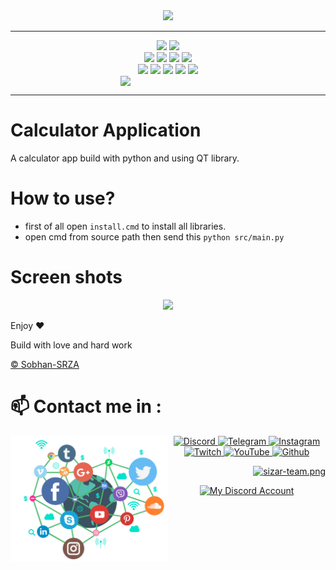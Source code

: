 <div align="center">
  <img src="https://github.com/Sobhan-SRZA/Calculator-Application/assets/90289153/731c56eb-d08c-4ddd-8e81-337225c7f2f4">
</div>

---

<div align="center">
    <img src="https://badges.aleen42.com/src/node.svg">
    <img src="https://img.shields.io/github/v/release/Calculator-Application?label=Version">
    <div>
        <img src="https://img.shields.io/github/license/Calculator-Application?label=License">
        <img src="https://img.shields.io/github/last-commit/Calculator-Application?label=Last Commit">
        <img src="https://img.shields.io/github/release-date/Calculator-Application?label=Last Release">
        <img src="https://img.shields.io/github/downloads/Calculator-Application/total?label=Downloads">
    </div>
    <img src="https://img.shields.io/github/forks/Calculator-Application?label=Forks">
    <img src="https://img.shields.io/github/stars/Calculator-Application?label=Stars">
    <img src="https://img.shields.io/github/watchers/Calculator-Application?label=Watchers">
    <img src="https://img.shields.io/github/languages/code-size/Calculator-Application?label=Code Size">
    <img src="https://img.shields.io/github/directory-file-count/Calculator-Application?label=Files">
    <div>
        <img style="display:block;margin-left:auto;margin-right:auto;width:30%;" src="https://github-readme-stats.vercel.app/api/pin/?username=Sobhan-SRZA&repo=Calculator-Application&theme=react">
    </div>
</div>

---

# Calculator Application
 A calculator app build with python and using QT library.

# How to use?
- first of all open `install.cmd` to install all libraries.
- open cmd from source path then send this `python src/main.py`

# Screen shots
<div align="center">
  <img src="https://github.com/Sobhan-SRZA/Calculator-Application/assets/90289153/ab021f09-05ee-4f11-8585-9d76924a5c1b">
</div>


Enjoy ❤

Build with love and hard work

[© Sobhan-SRZA](https://github.com/Sobhan-SRZA)

# **📫 Contact me in :** &nbsp;

<p align="center">
  <a href="https://zil.ink/sobhan.srza">
    <img align="left" src ="https://raw.githubusercontent.com/Sobhan-SRZA/Sobhan-SRZA/main/source/social-media.png" width = 50% >
  </a>
  <a href="https://discord.gg/WMhke7BW7J">
    <img alt="Discord" src="https://img.shields.io/static/v1?message=Discord&logo=discord&label=&color=7289d9&logoColor=white&labelColor=&style=flat" height="30" />
  </a>
  <a href="https://t.me/pc_clubs">
    <img alt="Telegram" src="https://img.shields.io/static/v1?message=Telegram&logo=telegram&label=&color=229ED9&logoColor=white&labelColor=&style=flat" height="30" />
  </a>
  <a href="https://www.instagram.com/pc__clubs/">
    <img alt="Instagram" src="https://img.shields.io/static/v1?message=Instagram&logo=instagram&label=&color=C13584&logoColor=white&labelColor=&style=flat" height="30" />
  </a>
  </a>
  <a href="https://www.twitch.tv/sobhan_srza">
    <img alt="Twitch" src="https://img.shields.io/static/v1?message=Twitch&logo=twitch&label=&color=6441A4&logoColor=white&labelColor=&style=flat" height="30" />
  </a>
  <a href="https://b2n.ir/pc-club">
    <img alt="YouTube" src="https://img.shields.io/static/v1?message=YouTube&logo=youtube&label=&color=FF0000&logoColor=white&labelColor=&style=flat" height="30" />
  </a>
  <a href="https://github.com/Sobhan-SRZA">
    <img alt="Github" src="https://img.shields.io/static/v1?message=Github&logo=github&label=&color=000000&logoColor=white&labelColor=&style=flat" height="30" />
  </a>
</p>
<p align="right">
  <a href="https://discord.gg/P4XxUmebDa" target="_blank"> 
    <img src="https://discord.com/api/guilds/912596015075455016/widget.png?style=banner2" alt="sizar-team.png">
  </a>
</p>
<p align="center">
  <a href="https://discord.com/users/831934465609302056" target="_blank">
    <img alt="My Discord Account" src="https://discord.c99.nl/widget/theme-1/831934465609302056.png"  />
  </a>
</p>
